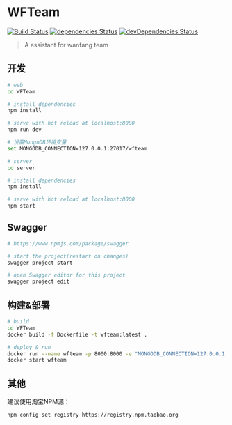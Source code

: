 # WFTeam

[![Build Status](https://travis-ci.org/hueidou/WFTeam.svg?branch=travis)](https://travis-ci.org/hueidou/WFTeam)
[![dependencies Status](https://david-dm.org/hueidou/wfteam/status.svg)](https://david-dm.org/hueidou/wfteam)
[![devDependencies Status](https://david-dm.org/hueidou/wfteam/dev-status.svg)](https://david-dm.org/hueidou/wfteam?type=dev)

> A assistant for wanfang team

## 开发

``` bash
# web
cd WFTeam

# install dependencies
npm install

# serve with hot reload at localhost:8080
npm run dev 
```
``` bash
# 设置MongoDB环境变量
set MONGODB_CONNECTION=127.0.0.1:27017/wfteam

# server
cd server

# install dependencies
npm install

# serve with hot reload at localhost:8000
npm start
```

## Swagger
``` bash
# https://www.npmjs.com/package/swagger

# start the project(restart on changes)
swagger project start

# open Swagger editor for this project
swagger project edit
```

## 构建&部署

``` bash
# build
cd WFTeam
docker build -f Dockerfile -t wfteam:latest .

# deploy & run
docker run --name wfteam -p 8000:8000 -e "MONGODB_CONNECTION=127.0.0.1:27017/wfteam" -d wfteam:latest
docker start wfteam
```

## 其他

建议使用淘宝NPM源：
``` bash
npm config set registry https://registry.npm.taobao.org
```
